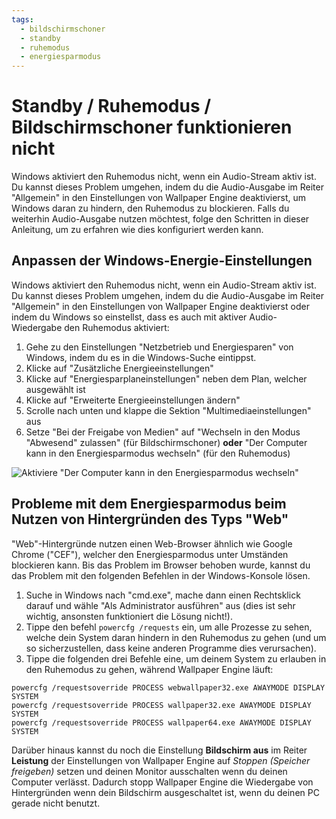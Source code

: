 ```yaml
---
tags:
  - bildschirmschoner
  - standby
  - ruhemodus
  - energiesparmodus
---
```


# Standby / Ruhemodus / Bildschirmschoner funktionieren nicht

Windows aktiviert den Ruhemodus nicht, wenn ein Audio-Stream aktiv ist. Du kannst dieses Problem umgehen, indem du die Audio-Ausgabe im Reiter "Allgemein" in den Einstellungen von Wallpaper Engine deaktivierst, um Windows daran zu hindern, den Ruhemodus zu blockieren. Falls du weiterhin Audio-Ausgabe nutzen möchtest, folge den Schritten in dieser Anleitung, um zu erfahren wie dies konfiguriert werden kann.

## Anpassen der Windows-Energie-Einstellungen

Windows aktiviert den Ruhemodus nicht, wenn ein Audio-Stream aktiv ist. Du kannst dieses Problem umgehen, indem du die Audio-Ausgabe im Reiter "Allgemein" in den Einstellungen von Wallpaper Engine deaktivierst oder indem du Windows so einstellst, dass es auch mit aktiver Audio-Wiedergabe den Ruhemodus aktiviert:

1. Gehe zu den Einstellungen "Netzbetrieb und Energiesparen" von Windows, indem du es in die Windows-Suche eintippst.
2. Klicke auf "Zusätzliche Energieeinstellungen"
3. Klicke auf "Energiesparplaneinstellungen" neben dem Plan, welcher ausgewählt ist
4. Klicke auf "Erweiterte Energieeinstellungen ändern"
5. Scrolle nach unten und klappe die Sektion "Multimediaeinstellungen" aus
6. Setze "Bei der Freigabe von Medien" auf "Wechseln in den Modus "Abwesend" zulassen" (für Bildschirmschoner) **oder** "Der Computer kann in den Energiesparmodus wechseln" (für den Ruhemodus)

![Aktiviere "Der Computer kann in den Energiesparmodus wechseln"](./power.gif)

## Probleme mit dem Energiesparmodus beim Nutzen von Hintergründen des Typs "Web"

"Web"-Hintergründe nutzen einen Web-Browser ähnlich wie Google Chrome ("CEF"), welcher den Energiesparmodus unter Umständen blockieren kann. Bis das Problem im Browser behoben wurde, kannst du das Problem mit den folgenden Befehlen in der Windows-Konsole lösen.

1. Suche in Windows nach "cmd.exe", mache dann einen Rechtsklick darauf und wähle "Als Administrator ausführen" aus (dies ist sehr wichtig, ansonsten funktioniert die Lösung nicht!).
2. Tippe den befehl `powercfg /requests` ein, um alle Prozesse zu sehen, welche dein System daran hindern in den Ruhemodus zu gehen (und um so sicherzustellen, dass keine anderen Programme dies verursachen).
3. Tippe die folgenden drei Befehle eine, um deinem System zu erlauben in den Ruhemodus zu gehen, während Wallpaper Engine läuft:

```
powercfg /requestsoverride PROCESS webwallpaper32.exe AWAYMODE DISPLAY SYSTEM
powercfg /requestsoverride PROCESS wallpaper32.exe AWAYMODE DISPLAY SYSTEM
powercfg /requestsoverride PROCESS wallpaper64.exe AWAYMODE DISPLAY SYSTEM
```

Darüber hinaus kannst du noch die Einstellung **Bildschirm aus** im Reiter **Leistung** der Einstellungen von Wallpaper Engine auf *Stoppen (Speicher freigeben)* setzen und deinen Monitor ausschalten wenn du deinen Computer verlässt. Dadurch stopp Wallpaper Engine die Wiedergabe von Hintergründen wenn dein Bildschirm ausgeschaltet ist, wenn du deinen PC gerade nicht benutzt.